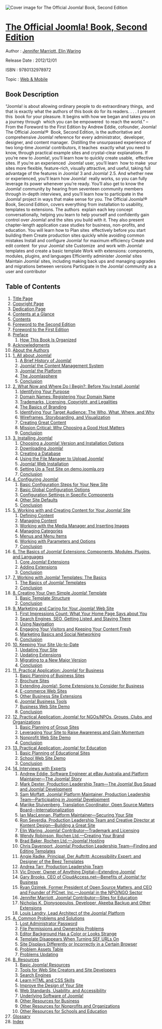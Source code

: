 ![Cover image for The Official Joomla! Book, Second Edition](https://imgdetail.ebookreading.net/cover/cover/web_mobile/EB9780132978972.jpg)

[The Official Joomla! Book, Second Edition](https://ebookreading.net/view/book/The+Official+Joomla%21+Book%2C+Second+Edition-EB9780132978972_1.html "The Official Joomla! Book, Second Edition")
====================================================================================================================

Author : [Jennifer Marriott](https://ebookreading.net/search/author/Jennifer+Marriott),[ Elin Waring](https://ebookreading.net/search/author/+Elin+Waring)

Release Date : 2012/12/01

ISBN : 9780132978972

Topic : [Web & Mobile](https://ebookreading.net/search/category/web-mobile)

Book Description
-----------------

“Joomla! is about allowing ordinary people to do extraordinary things,  and that is exactly what the authors of this book do for its readers. . . . I present  this  book for your pleasure. It begins with how we began and takes you on a journey through  which you can be empowered  to reach the world.”
–From the Foreword to the First Edition by Andrew Eddie, cofounder, Joomla!
The Official Joomla!®  Book, Second Edition, is the authoritative and comprehensive Joomla! reference for every administrator,  developer, designer, and content manager.  Distilling the unsurpassed experience of two long-time Joomla! contributors, it teaches  exactly what you need to know, through practical example sites and crystal-clear explanations.
If you’re new to Joomla!, you’ll learn how to quickly create usable,  effective sites. If you’re an experienced  Joomla! user, you’ll learn  how to make  your sites more flexible, feature-rich, visually attractive, and useful, taking full advantage of the features in Joomla! 3 and Joomla! 2.5. And whether new or experienced, you’ll learn how Joomla!  really works, so you can fully leverage its power whenever you’re ready. You’ll also get to know the Joomla! community by hearing from seventeen community members through in-depth interviews, and you’ll learn how to participate in the Joomla! project in ways that make sense for you.
The Official Joomla!® Book, Second Edition, covers everything from installation to usability, templates to extensions. The authors  explain each key concept conversationally, helping you learn to help yourself and confidently gain control over Joomla! and the sites you build with it. They also present chapter-length application case studies for business, non-profits, and education. You will learn how to
Plan sites  effectively before you start building them
Create production sites quickly while avoiding common mistakes
Install and configure Joomla! for maximum efficiency
Create and edit content  for your Joomla! site
Customize  and work with Joomla! templates and create a basic template
Work with extensions: components, modules, plugins, and languages
Efficiently administer Joomla! sites
Maintain Joomla! sites, including making back ups and managing upgrades and migrations between versions
Participate in the Joomla! community as a user and contributor
              
Table of Contents
-----------------

1. [Title Page](https://ebookreading.net/view/book/The+Official+Joomla%21+Book%2C+Second+Edition-EB9780132978972_2.html)
1. [Copyright Page](https://ebookreading.net/view/book/The+Official+Joomla%21+Book%2C+Second+Edition-EB9780132978972_3.html)
1. [Dedication Page](https://ebookreading.net/view/book/The+Official+Joomla%21+Book%2C+Second+Edition-EB9780132978972_5.html)
1. [Contents at a Glance](https://ebookreading.net/view/book/The+Official+Joomla%21+Book%2C+Second+Edition-EB9780132978972_6.html)
1. [Contents](https://ebookreading.net/view/book/The+Official+Joomla%21+Book%2C+Second+Edition-EB9780132978972_7.html)
1. [Foreword to the Second Edition](https://ebookreading.net/view/book/The+Official+Joomla%21+Book%2C+Second+Edition-EB9780132978972_8.html)
1. [Foreword to the First Edition](https://ebookreading.net/view/book/The+Official+Joomla%21+Book%2C+Second+Edition-EB9780132978972_9.html)
1. [Preface](https://ebookreading.net/view/book/The+Official+Joomla%21+Book%2C+Second+Edition-EB9780132978972_10.html)
    1. [How This Book Is Organized](https://ebookreading.net/view/book/The+Official+Joomla%21+Book%2C+Second+Edition-EB9780132978972_10.html#pref04lev1sec1)
1. [Acknowledgments](https://ebookreading.net/view/book/The+Official+Joomla%21+Book%2C+Second+Edition-EB9780132978972_11.html)
1. [About the Authors](https://ebookreading.net/view/book/The+Official+Joomla%21+Book%2C+Second+Edition-EB9780132978972_12.html)
1. [1. All about Joomla!](https://ebookreading.net/view/book/The+Official+Joomla%21+Book%2C+Second+Edition-EB9780132978972_13.html)
    1. [A Brief History of Joomla!](https://ebookreading.net/view/book/The+Official+Joomla%21+Book%2C+Second+Edition-EB9780132978972_13.html#ch01lev1sec1)
    1. [Joomla! the Content Management System](https://ebookreading.net/view/book/The+Official+Joomla%21+Book%2C+Second+Edition-EB9780132978972_13.html#ch01lev1sec2)
    1. [Joomla! the Platform](https://ebookreading.net/view/book/The+Official+Joomla%21+Book%2C+Second+Edition-EB9780132978972_13.html#ch01lev1sec3)
    1. [The Joomlasphere](https://ebookreading.net/view/book/The+Official+Joomla%21+Book%2C+Second+Edition-EB9780132978972_13.html#ch01lev1sec4)
    1. [Conclusion](https://ebookreading.net/view/book/The+Official+Joomla%21+Book%2C+Second+Edition-EB9780132978972_13.html#ch01lev1sec5)
1. [2. What Now and Where Do I Begin?: Before You Install Joomla!](https://ebookreading.net/view/book/The+Official+Joomla%21+Book%2C+Second+Edition-EB9780132978972_14.html)
    1. [Identifying Your Purpose](https://ebookreading.net/view/book/The+Official+Joomla%21+Book%2C+Second+Edition-EB9780132978972_14.html#ch02lev1sec1)
    1. [Domain Names: Registering Your Domain Name](https://ebookreading.net/view/book/The+Official+Joomla%21+Book%2C+Second+Edition-EB9780132978972_14.html#ch02lev1sec2)
    1. [Trademarks, Licensing, Copyright, and Legalities](https://ebookreading.net/view/book/The+Official+Joomla%21+Book%2C+Second+Edition-EB9780132978972_14.html#ch02lev1sec3)
    1. [The Basics of Branding](https://ebookreading.net/view/book/The+Official+Joomla%21+Book%2C+Second+Edition-EB9780132978972_14.html#ch02lev1sec4)
    1. [Identifying Your Target Audience: The Who, What, Where, and Why](https://ebookreading.net/view/book/The+Official+Joomla%21+Book%2C+Second+Edition-EB9780132978972_14.html#ch02lev1sec5)
    1. [Wireframes, Storyboarding, and Visualization](https://ebookreading.net/view/book/The+Official+Joomla%21+Book%2C+Second+Edition-EB9780132978972_14.html#ch02lev1sec6)
    1. [Creating Great Content](https://ebookreading.net/view/book/The+Official+Joomla%21+Book%2C+Second+Edition-EB9780132978972_14.html#ch02lev1sec7)
    1. [Mission Critical: Why Choosing a Good Host Matters](https://ebookreading.net/view/book/The+Official+Joomla%21+Book%2C+Second+Edition-EB9780132978972_14.html#ch02lev1sec8)
    1. [Conclusion](https://ebookreading.net/view/book/The+Official+Joomla%21+Book%2C+Second+Edition-EB9780132978972_14.html#ch02lev1sec9)
1. [3. Installing Joomla!](https://ebookreading.net/view/book/The+Official+Joomla%21+Book%2C+Second+Edition-EB9780132978972_15.html)
    1. [Choosing a Joomla! Version and Installation Options](https://ebookreading.net/view/book/The+Official+Joomla%21+Book%2C+Second+Edition-EB9780132978972_15.html#ch03lev1sec1)
    1. [Downloading Joomla!](https://ebookreading.net/view/book/The+Official+Joomla%21+Book%2C+Second+Edition-EB9780132978972_15.html#ch03lev1sec2)
    1. [Creating a Database](https://ebookreading.net/view/book/The+Official+Joomla%21+Book%2C+Second+Edition-EB9780132978972_15.html#ch03lev1sec3)
    1. [Using the File Manager to Upload Joomla!](https://ebookreading.net/view/book/The+Official+Joomla%21+Book%2C+Second+Edition-EB9780132978972_15.html#ch03lev1sec4)
    1. [Joomla! Web Installation](https://ebookreading.net/view/book/The+Official+Joomla%21+Book%2C+Second+Edition-EB9780132978972_15.html#ch03lev1sec5)
    1. [Setting Up a Test Site on demo.joomla.org](https://ebookreading.net/view/book/The+Official+Joomla%21+Book%2C+Second+Edition-EB9780132978972_15.html#ch03lev1sec6)
    1. [Conclusion](https://ebookreading.net/view/book/The+Official+Joomla%21+Book%2C+Second+Edition-EB9780132978972_15.html#ch03lev1sec7)
1. [4. Configuring Joomla!](https://ebookreading.net/view/book/The+Official+Joomla%21+Book%2C+Second+Edition-EB9780132978972_16.html)
    1. [Basic Configuration Steps for Your New Site](https://ebookreading.net/view/book/The+Official+Joomla%21+Book%2C+Second+Edition-EB9780132978972_16.html#ch04lev1sec1)
    1. [Basic Global Configuration Options](https://ebookreading.net/view/book/The+Official+Joomla%21+Book%2C+Second+Edition-EB9780132978972_16.html#ch04lev1sec2)
    1. [Configuration Settings in Specific Components](https://ebookreading.net/view/book/The+Official+Joomla%21+Book%2C+Second+Edition-EB9780132978972_16.html#ch04lev1sec3)
    1. [Other Site Defaults](https://ebookreading.net/view/book/The+Official+Joomla%21+Book%2C+Second+Edition-EB9780132978972_16.html#ch04lev1sec4)
    1. [Conclusion](https://ebookreading.net/view/book/The+Official+Joomla%21+Book%2C+Second+Edition-EB9780132978972_16.html#ch04lev1sec5)
1. [5. Working with and Creating Content for Your Joomla! Site](https://ebookreading.net/view/book/The+Official+Joomla%21+Book%2C+Second+Edition-EB9780132978972_17.html)
    1. [Defining Content](https://ebookreading.net/view/book/The+Official+Joomla%21+Book%2C+Second+Edition-EB9780132978972_17.html#ch05lev1sec1)
    1. [Managing Content](https://ebookreading.net/view/book/The+Official+Joomla%21+Book%2C+Second+Edition-EB9780132978972_17.html#ch05lev1sec2)
    1. [Working with the Media Manager and Inserting Images](https://ebookreading.net/view/book/The+Official+Joomla%21+Book%2C+Second+Edition-EB9780132978972_17.html#ch05lev1sec3)
    1. [Managing Categories](https://ebookreading.net/view/book/The+Official+Joomla%21+Book%2C+Second+Edition-EB9780132978972_17.html#ch05lev1sec4)
    1. [Menus and Menu Items](https://ebookreading.net/view/book/The+Official+Joomla%21+Book%2C+Second+Edition-EB9780132978972_17.html#ch05lev1sec5)
    1. [Working with Parameters and Options](https://ebookreading.net/view/book/The+Official+Joomla%21+Book%2C+Second+Edition-EB9780132978972_17.html#ch05lev1sec6)
    1. [Conclusion](https://ebookreading.net/view/book/The+Official+Joomla%21+Book%2C+Second+Edition-EB9780132978972_17.html#ch05lev1sec7)
1. [6. The Basics of Joomla! Extensions: Components, Modules, Plugins, and Languages](https://ebookreading.net/view/book/The+Official+Joomla%21+Book%2C+Second+Edition-EB9780132978972_18.html)
    1. [Core Joomla! Extensions](https://ebookreading.net/view/book/The+Official+Joomla%21+Book%2C+Second+Edition-EB9780132978972_18.html#ch06lev1sec1)
    1. [Adding Extensions](https://ebookreading.net/view/book/The+Official+Joomla%21+Book%2C+Second+Edition-EB9780132978972_18.html#ch06lev1sec2)
    1. [Conclusion](https://ebookreading.net/view/book/The+Official+Joomla%21+Book%2C+Second+Edition-EB9780132978972_18.html#ch06lev1sec3)
1. [7. Working with Joomla! Templates: The Basics](https://ebookreading.net/view/book/The+Official+Joomla%21+Book%2C+Second+Edition-EB9780132978972_19.html)
    1. [The Basics of Joomla! Templates](https://ebookreading.net/view/book/The+Official+Joomla%21+Book%2C+Second+Edition-EB9780132978972_19.html#ch07lev1sec1)
    1. [Conclusion](https://ebookreading.net/view/book/The+Official+Joomla%21+Book%2C+Second+Edition-EB9780132978972_19.html#ch07lev1sec2)
1. [8. Creating Your Own Simple Joomla! Template](https://ebookreading.net/view/book/The+Official+Joomla%21+Book%2C+Second+Edition-EB9780132978972_21.html)
    1. [Basic Template Structure](https://ebookreading.net/view/book/The+Official+Joomla%21+Book%2C+Second+Edition-EB9780132978972_21.html#ch08lev1sec1)
    1. [Conclusion](https://ebookreading.net/view/book/The+Official+Joomla%21+Book%2C+Second+Edition-EB9780132978972_21.html#ch08lev1sec2)
1. [9. Marketing and Caring for Your Joomla! Web Site](https://ebookreading.net/view/book/The+Official+Joomla%21+Book%2C+Second+Edition-EB9780132978972_0.html)
    1. [First Impressions Count: What Your Home Page Says about You](https://ebookreading.net/view/book/The+Official+Joomla%21+Book%2C+Second+Edition-EB9780132978972_0.html#ch09lev1sec1)
    1. [Search Engines, SEO, Getting Listed, and Staying There](https://ebookreading.net/view/book/The+Official+Joomla%21+Book%2C+Second+Edition-EB9780132978972_0.html#ch09lev1sec2)
    1. [Using Navigation](https://ebookreading.net/view/book/The+Official+Joomla%21+Book%2C+Second+Edition-EB9780132978972_0.html#ch09lev1sec3)
    1. [Engaging Your Visitors and Keeping Your Content Fresh](https://ebookreading.net/view/book/The+Official+Joomla%21+Book%2C+Second+Edition-EB9780132978972_0.html#ch09lev1sec4)
    1. [Marketing Basics and Social Networking](https://ebookreading.net/view/book/The+Official+Joomla%21+Book%2C+Second+Edition-EB9780132978972_0.html#ch09lev1sec5)
    1. [Conclusion](https://ebookreading.net/view/book/The+Official+Joomla%21+Book%2C+Second+Edition-EB9780132978972_0.html#ch09lev1sec6)
1. [10. Keeping Your Site Up-to-Date](https://ebookreading.net/view/book/The+Official+Joomla%21+Book%2C+Second+Edition-EB9780132978972_23.html)
    1. [Updating Your Site](https://ebookreading.net/view/book/The+Official+Joomla%21+Book%2C+Second+Edition-EB9780132978972_23.html#ch10lev1sec1)
    1. [Updating Extensions](https://ebookreading.net/view/book/The+Official+Joomla%21+Book%2C+Second+Edition-EB9780132978972_23.html#ch10lev1sec2)
    1. [Migrating to a New Major Version](https://ebookreading.net/view/book/The+Official+Joomla%21+Book%2C+Second+Edition-EB9780132978972_23.html#ch10lev1sec3)
    1. [Conclusion](https://ebookreading.net/view/book/The+Official+Joomla%21+Book%2C+Second+Edition-EB9780132978972_23.html#ch10lev1sec4)
1. [11. Practical Application: Joomla! for Business](https://ebookreading.net/view/book/The+Official+Joomla%21+Book%2C+Second+Edition-EB9780132978972_24.html)
    1. [Basic Planning of Business Sites](https://ebookreading.net/view/book/The+Official+Joomla%21+Book%2C+Second+Edition-EB9780132978972_24.html#ch11lev1sec1)
    1. [Brochure Sites](https://ebookreading.net/view/book/The+Official+Joomla%21+Book%2C+Second+Edition-EB9780132978972_24.html#ch11lev1sec2)
    1. [Extending Joomla!: Some Extensions to Consider for Business](https://ebookreading.net/view/book/The+Official+Joomla%21+Book%2C+Second+Edition-EB9780132978972_24.html#ch11lev1sec3)
    1. [E-commerce Web Sites](https://ebookreading.net/view/book/The+Official+Joomla%21+Book%2C+Second+Edition-EB9780132978972_24.html#ch11lev1sec4)
    1. [Other Business Site Extensions](https://ebookreading.net/view/book/The+Official+Joomla%21+Book%2C+Second+Edition-EB9780132978972_24.html#ch11lev1sec5)
    1. [Joomla! Business Tools](https://ebookreading.net/view/book/The+Official+Joomla%21+Book%2C+Second+Edition-EB9780132978972_24.html#ch11lev1sec6)
    1. [Business Web Site Demo](https://ebookreading.net/view/book/The+Official+Joomla%21+Book%2C+Second+Edition-EB9780132978972_24.html#ch11lev1sec7)
    1. [Conclusion](https://ebookreading.net/view/book/The+Official+Joomla%21+Book%2C+Second+Edition-EB9780132978972_24.html#ch11lev1sec8)
1. [12. Practical Application: Joomla! for NGOs/NPOs, Groups, Clubs, and Organizations](https://ebookreading.net/view/book/The+Official+Joomla%21+Book%2C+Second+Edition-EB9780132978972_25.html)
    1. [Basic Planning of Group Sites](https://ebookreading.net/view/book/The+Official+Joomla%21+Book%2C+Second+Edition-EB9780132978972_25.html#ch12lev1sec1)
    1. [Leveraging Your Site to Raise Awareness and Gain Momentum](https://ebookreading.net/view/book/The+Official+Joomla%21+Book%2C+Second+Edition-EB9780132978972_25.html#ch12lev1sec2)
    1. [Nonprofit Web Site Demo](https://ebookreading.net/view/book/The+Official+Joomla%21+Book%2C+Second+Edition-EB9780132978972_25.html#ch12lev1sec3)
    1. [Conclusion](https://ebookreading.net/view/book/The+Official+Joomla%21+Book%2C+Second+Edition-EB9780132978972_25.html#ch12lev1sec4)
1. [13. Practical Application: Joomla! for Education](https://ebookreading.net/view/book/The+Official+Joomla%21+Book%2C+Second+Edition-EB9780132978972_26.html)
    1. [Basic Planning of Educational Sites](https://ebookreading.net/view/book/The+Official+Joomla%21+Book%2C+Second+Edition-EB9780132978972_26.html#ch13lev1sec1)
    1. [School Web Site Demo](https://ebookreading.net/view/book/The+Official+Joomla%21+Book%2C+Second+Edition-EB9780132978972_26.html#ch13lev1sec2)
    1. [Conclusion](https://ebookreading.net/view/book/The+Official+Joomla%21+Book%2C+Second+Edition-EB9780132978972_26.html#ch13lev1sec3)
1. [14. Interviews with Experts](https://ebookreading.net/view/book/The+Official+Joomla%21+Book%2C+Second+Edition-EB9780132978972_27.html)
    1. [Andrew Eddie, Software Engineer at eBay Australia and Platform Maintainer—The Joomla! Story](https://ebookreading.net/view/book/The+Official+Joomla%21+Book%2C+Second+Edition-EB9780132978972_27.html#ch14lev1sec1)
    1. [Mark Dexter, Production Leadership Team—The Joomla! Bug Squad and Joomla! Development](https://ebookreading.net/view/book/The+Official+Joomla%21+Book%2C+Second+Edition-EB9780132978972_27.html#ch14lev1sec2)
    1. [Sam Moffatt, Joomla! Platform Maintainer, Production Leadership Team—Participating in Joomla! Development](https://ebookreading.net/view/book/The+Official+Joomla%21+Book%2C+Second+Edition-EB9780132978972_27.html#ch14lev1sec3)
    1. [Marijke Stuivenberg, Translation Coordinator, Open Source Matters Board—Internationalization](https://ebookreading.net/view/book/The+Official+Joomla%21+Book%2C+Second+Edition-EB9780132978972_27.html#ch14lev1sec4)
    1. [Ian MacLennan, Platform Maintainer—Securing Your Site](https://ebookreading.net/view/book/The+Official+Joomla%21+Book%2C+Second+Edition-EB9780132978972_27.html#ch14lev1sec5)
    1. [Ron Severdia, Production Leadership Team and Creative Director at Kontent Design—Building a Great Site](https://ebookreading.net/view/book/The+Official+Joomla%21+Book%2C+Second+Edition-EB9780132978972_27.html#ch14lev1sec6)
    1. [Elin Waring, Joomla! Contributor—Trademark and Licensing](https://ebookreading.net/view/book/The+Official+Joomla%21+Book%2C+Second+Edition-EB9780132978972_27.html#ch14lev1sec7)
    1. [Wendy Robinson, Rochen Ltd.—Creating Your Brand](https://ebookreading.net/view/book/The+Official+Joomla%21+Book%2C+Second+Edition-EB9780132978972_27.html#ch14lev1sec8)
    1. [Brad Baker, Rochen Ltd.—Joomla! Hosting](https://ebookreading.net/view/book/The+Official+Joomla%21+Book%2C+Second+Edition-EB9780132978972_27.html#ch14lev1sec9)
    1. [Chris Davenport, Joomla! Production Leadership Team—Finding and Editing Templates](https://ebookreading.net/view/book/The+Official+Joomla%21+Book%2C+Second+Edition-EB9780132978972_27.html#ch14lev1sec10)
    1. [Angie Radke, Principal, Der Auftritt; Accessibility Expert; and Designer of the Beez Templates](https://ebookreading.net/view/book/The+Official+Joomla%21+Book%2C+Second+Edition-EB9780132978972_27.html#ch14lev1sec11)
    1. [Andrea Tarr, Production Leadership Team](https://ebookreading.net/view/book/The+Official+Joomla%21+Book%2C+Second+Edition-EB9780132978972_27.html#ch14lev1sec12)
    1. [Vic Drover, Owner of Anything Digital—Extending Joomla!](https://ebookreading.net/view/book/The+Official+Joomla%21+Book%2C+Second+Edition-EB9780132978972_27.html#ch14lev1sec13)
    1. [Gary Brooks, CEO of CloudAccess.net—Benefits of Joomla! for Business](https://ebookreading.net/view/book/The+Official+Joomla%21+Book%2C+Second+Edition-EB9780132978972_27.html#ch14lev1sec14)
    1. [Ryan Ozimek, Former President of Open Source Matters, and CEO and Founder of PICnet, Inc.—Joomla! in the NPO/NGO Sector](https://ebookreading.net/view/book/The+Official+Joomla%21+Book%2C+Second+Edition-EB9780132978972_27.html#ch14lev1sec15)
    1. [Jennifer Marriott, Joomla! Contributor—Sites for Education](https://ebookreading.net/view/book/The+Official+Joomla%21+Book%2C+Second+Edition-EB9780132978972_27.html#ch14lev1sec16)
    1. [Nicholas K. Dionysopoulos, Developer, Akeeba Backup and Other Extensions](https://ebookreading.net/view/book/The+Official+Joomla%21+Book%2C+Second+Edition-EB9780132978972_27.html#ch14lev1sec17)
    1. [Louis Landry, Lead Architect of the Joomla! Platform](https://ebookreading.net/view/book/The+Official+Joomla%21+Book%2C+Second+Edition-EB9780132978972_27.html#ch14lev1sec18)
1. [A. Common Problems and Solutions](https://ebookreading.net/view/book/The+Official+Joomla%21+Book%2C+Second+Edition-EB9780132978972_0.html)
    1. [Lost Administrator Password](https://ebookreading.net/view/book/The+Official+Joomla%21+Book%2C+Second+Edition-EB9780132978972_0.html#app01lev1sec1)
    1. [File Permissions and Ownership Problems](https://ebookreading.net/view/book/The+Official+Joomla%21+Book%2C+Second+Edition-EB9780132978972_0.html#app01lev1sec2)
    1. [Editor Background Has a Color or Looks Strange](https://ebookreading.net/view/book/The+Official+Joomla%21+Book%2C+Second+Edition-EB9780132978972_0.html#app01lev1sec3)
    1. [Template Disappears When Turning SEF URLs On](https://ebookreading.net/view/book/The+Official+Joomla%21+Book%2C+Second+Edition-EB9780132978972_0.html#app01lev1sec4)
    1. [Site Displays Differently or Incorrectly in a Certain Browser](https://ebookreading.net/view/book/The+Official+Joomla%21+Book%2C+Second+Edition-EB9780132978972_0.html#app01lev1sec5)
    1. [Problem Assets Table](https://ebookreading.net/view/book/The+Official+Joomla%21+Book%2C+Second+Edition-EB9780132978972_0.html#app01lev1sec6)
    1. [Problems Updating](https://ebookreading.net/view/book/The+Official+Joomla%21+Book%2C+Second+Edition-EB9780132978972_0.html#app01lev1sec7)
1. [B. Resources](https://ebookreading.net/view/book/The+Official+Joomla%21+Book%2C+Second+Edition-EB9780132978972_29.html)
    1. [Basic Joomla! Resources](https://ebookreading.net/view/book/The+Official+Joomla%21+Book%2C+Second+Edition-EB9780132978972_29.html#app02lev1sec1)
    1. [Tools for Web Site Creators and Site Developers](https://ebookreading.net/view/book/The+Official+Joomla%21+Book%2C+Second+Edition-EB9780132978972_29.html#app02lev1sec2)
    1. [Search Engines](https://ebookreading.net/view/book/The+Official+Joomla%21+Book%2C+Second+Edition-EB9780132978972_29.html#app02lev1sec3)
    1. [Learn HTML and CSS Skills](https://ebookreading.net/view/book/The+Official+Joomla%21+Book%2C+Second+Edition-EB9780132978972_29.html#app02lev1sec4)
    1. [Improve the Design of Your Site](https://ebookreading.net/view/book/The+Official+Joomla%21+Book%2C+Second+Edition-EB9780132978972_29.html#app02lev1sec5)
    1. [Web Standards, Usability, and Accessibility](https://ebookreading.net/view/book/The+Official+Joomla%21+Book%2C+Second+Edition-EB9780132978972_29.html#app02lev1sec6)
    1. [Underlying Software of Joomla!](https://ebookreading.net/view/book/The+Official+Joomla%21+Book%2C+Second+Edition-EB9780132978972_29.html#app02lev1sec7)
    1. [Other Resources for Business](https://ebookreading.net/view/book/The+Official+Joomla%21+Book%2C+Second+Edition-EB9780132978972_29.html#app02lev1sec8)
    1. [Other Resources for Nonprofits and Organizations](https://ebookreading.net/view/book/The+Official+Joomla%21+Book%2C+Second+Edition-EB9780132978972_29.html#app02lev1sec9)
    1. [Other Resources for Schools and Education](https://ebookreading.net/view/book/The+Official+Joomla%21+Book%2C+Second+Edition-EB9780132978972_29.html#app02lev1sec10)
1. [Glossary](https://ebookreading.net/view/book/The+Official+Joomla%21+Book%2C+Second+Edition-EB9780132978972_30.html)
1. [Index](https://ebookreading.net/view/book/The+Official+Joomla%21+Book%2C+Second+Edition-EB9780132978972_0.html)
